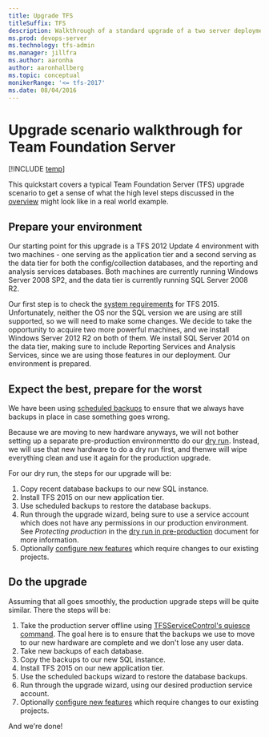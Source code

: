 ```yaml
---
title: Upgrade TFS
titleSuffix: TFS  
description: Walkthrough of a standard upgrade of a two server deployment from TFS 2012 to TFS 2015.
ms.prod: devops-server
ms.technology: tfs-admin
ms.manager: jillfra
ms.author: aaronha
author: aaronhallberg
ms.topic: conceptual
monikerRange: '<= tfs-2017'
ms.date: 08/04/2016
---
```


# Upgrade scenario walkthrough for Team Foundation Server

[!INCLUDE [temp](../_shared/version-tfs-2013-2017.md)]

This quickstart covers a typical Team Foundation Server (TFS) upgrade scenario to get a sense of what the high level steps discussed in the [overview](/azure/devops/accounts/account-management) might look like in a real world example.

## Prepare your environment

Our starting point for this upgrade is a TFS 2012 Update 4 environment with two machines - one serving as the application tier and a second serving as the data tier for both the config/collection databases, and the reporting and analysis services databases. Both machines are currently running Windows Server 2008 SP2, and the data tier is currently running SQL Server 2008 R2. 

Our first step is to check the [system requirements](../requirements.md) for TFS 2015. Unfortunately, neither the OS nor the SQL version we are using are still supported, so we will need to make some changes. We decide to take the opportunity to acquire two more powerful machines, and we install Windows Server 2012 R2 on
both of them. We install SQL Server 2014 on the data tier, making sure to include Reporting Services and Analysis Services, since we are using those features in our deployment. Our environment is prepared.

## Expect the best, prepare for the worst

We have been using [scheduled backups](../admin/backup/config-backup-sched-plan.md) to ensure that we always have backups in place in case something goes wrong. 

Because we are moving to new hardware anyways, we will not bother setting up a separate pre-production environmentto do our [dry run](pre-production.md). Instead, we will use that new hardware to do a dry run first, and thenwe will wipe everything clean and use it again for the production upgrade.

For our dry run, the steps for our upgrade will be:

1. Copy recent database backups to our new SQL instance.
2. Install TFS 2015 on our new application tier.
3. Use scheduled backups to restore the database backups.
4. Run through the upgrade wizard, 
being sure to use a service account which does not have any permissions in our production environment. 
See *Protecting production* in the [dry run in pre-production](pre-production.md) document for more information. 
5. Optionally [configure new features](/azure/devops/work/customize/upgrade-tfs-2008-or-2010) which require changes to our existing projects.

## Do the upgrade

Assuming that all goes smoothly, the production upgrade steps will be quite similar. There the steps will be:

1. Take the production server offline using [TFSServiceControl's quiesce command](../command-line/tfsservicecontrol-cmd.md). The goal here is to ensure that the backups we use to move to our new hardware are complete and we don't lose any user data. 
2. Take new backups of each database. 
3. Copy the backups to our new SQL instance.
4. Install TFS 2015 on our new application tier.
5. Use the scheduled backups wizard to restore the database backups.
6. Run through the upgrade wizard, using our desired production service account.
7. Optionally [configure new features](/azure/devops/work/customize/configure-features-after-upgrade) which require changes to our existing projects.

And we're done! 

